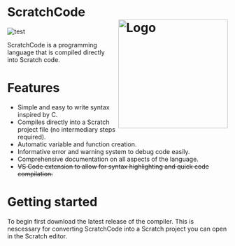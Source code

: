 <h1 align="left">ScratchCode<br/><img src="https://github.com/user-attachments/assets/52ae6ed9-f2f5-45d2-8b92-a28bef827d60" alt="Logo" align="right" height="250px"></h1>
<img src="https://img.shields.io/badge/any_text-you_like-blue" alt="test">
<p>ScratchCode is a programming language that is compiled directly into Scratch code.</p>

<h1>Features</h1>
<ul>
<li>Simple and easy to write syntax inspired by C.</li>
<li>Compiles directly into a Scratch project file (no intermediary steps required).</li>
<li>Automatic variable and function creation.</li>
<li>Informative error and warning system to debug code easily.</li>
<li>Comprehensive documentation on all aspects of the language.</li>
<li><s>VS Code extension to allow for syntax highlighting and quick code compilation.</s></li>
</ul>

<h1>Getting started</h1>
<p>To begin first download the latest release of the compiler. This is nescessary for converting ScratchCode into a Scratch project you can open in the Scratch editor.</p>
